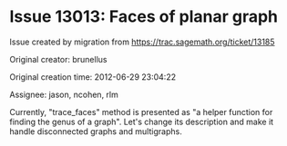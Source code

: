 # Issue 13013: Faces of planar graph

Issue created by migration from https://trac.sagemath.org/ticket/13185

Original creator: brunellus

Original creation time: 2012-06-29 23:04:22

Assignee: jason, ncohen, rlm

Currently, "trace_faces" method is presented as "a helper function for finding the genus of a graph". Let's change its description and make it handle disconnected graphs and multigraphs.
